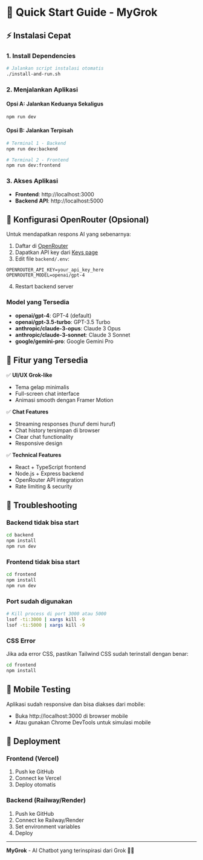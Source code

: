 # 🚀 Quick Start Guide - MyGrok

## ⚡ Instalasi Cepat

### 1. Install Dependencies
```bash
# Jalankan script instalasi otomatis
./install-and-run.sh
```

### 2. Menjalankan Aplikasi

#### Opsi A: Jalankan Keduanya Sekaligus
```bash
npm run dev
```

#### Opsi B: Jalankan Terpisah
```bash
# Terminal 1 - Backend
npm run dev:backend

# Terminal 2 - Frontend  
npm run dev:frontend
```

### 3. Akses Aplikasi
- **Frontend**: http://localhost:3000
- **Backend API**: http://localhost:5000

## 🔧 Konfigurasi OpenRouter (Opsional)

Untuk mendapatkan respons AI yang sebenarnya:

1. Daftar di [OpenRouter](https://openrouter.ai)
2. Dapatkan API key dari [Keys page](https://openrouter.ai/keys)
3. Edit file `backend/.env`:
```env
OPENROUTER_API_KEY=your_api_key_here
OPENROUTER_MODEL=openai/gpt-4
```
4. Restart backend server

### Model yang Tersedia
- **openai/gpt-4**: GPT-4 (default)
- **openai/gpt-3.5-turbo**: GPT-3.5 Turbo
- **anthropic/claude-3-opus**: Claude 3 Opus
- **anthropic/claude-3-sonnet**: Claude 3 Sonnet
- **google/gemini-pro**: Google Gemini Pro

## 🎯 Fitur yang Tersedia

✅ **UI/UX Grok-like**
- Tema gelap minimalis
- Full-screen chat interface
- Animasi smooth dengan Framer Motion

✅ **Chat Features**
- Streaming responses (huruf demi huruf)
- Chat history tersimpan di browser
- Clear chat functionality
- Responsive design

✅ **Technical Features**
- React + TypeScript frontend
- Node.js + Express backend
- OpenRouter API integration
- Rate limiting & security

## 🐛 Troubleshooting

### Backend tidak bisa start
```bash
cd backend
npm install
npm run dev
```

### Frontend tidak bisa start
```bash
cd frontend
npm install
npm run dev
```

### Port sudah digunakan
```bash
# Kill process di port 3000 atau 5000
lsof -ti:3000 | xargs kill -9
lsof -ti:5000 | xargs kill -9
```

### CSS Error
Jika ada error CSS, pastikan Tailwind CSS sudah terinstall dengan benar:
```bash
cd frontend
npm install
```

## 📱 Mobile Testing

Aplikasi sudah responsive dan bisa diakses dari mobile:
- Buka http://localhost:3000 di browser mobile
- Atau gunakan Chrome DevTools untuk simulasi mobile

## 🚀 Deployment

### Frontend (Vercel)
1. Push ke GitHub
2. Connect ke Vercel
3. Deploy otomatis

### Backend (Railway/Render)
1. Push ke GitHub
2. Connect ke Railway/Render
3. Set environment variables
4. Deploy

---

**MyGrok** - AI Chatbot yang terinspirasi dari Grok 🤖✨